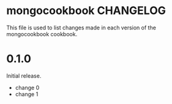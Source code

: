 # mongocookbook CHANGELOG

This file is used to list changes made in each version of the mongocookbook cookbook.

# 0.1.0

Initial release.

- change 0
- change 1

